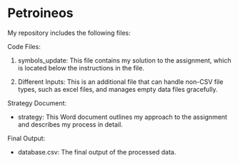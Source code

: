 # Petroineos
My repository includes the following files:

Code Files:

1. symbols_update: This file contains my solution to the assignment, which is located below the instructions in the file.

2. Different Inputs: This is an additional file that can handle non-CSV file types, such as excel files, and manages empty data files gracefully.

Strategy Document:

- strategy: This Word document outlines my approach to the assignment and describes my process in detail.

Final Output:

- database.csv: The final output of the processed data.
